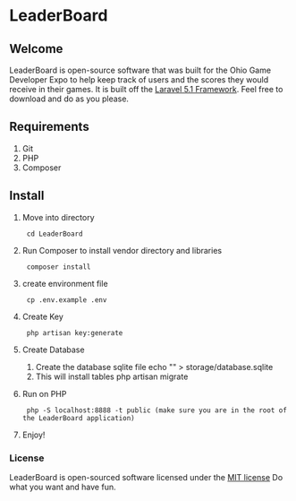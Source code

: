 # LeaderBoard

## Welcome

LeaderBoard is open-source software that was built for the Ohio Game Developer Expo to help keep track of users and the
scores they would receive in their games. It is built off the [Laravel 5.1 Framework](http://laravel.com/docs/5.1).
Feel free to download and do as you please.


## Requirements
1. Git
2. PHP
3. Composer

## Install

1. Move into directory

        cd LeaderBoard

2. Run Composer to install vendor directory and libraries

        composer install

3. create environment file

        cp .env.example .env

4. Create Key

        php artisan key:generate

5. Create Database

    1. Create the database sqlite file
            echo "" > storage/database.sqlite
    2. This will install tables
            php artisan migrate

6. Run on PHP

        php -S localhost:8888 -t public (make sure you are in the root of the LeaderBoard application)

7. Enjoy!

### License

LeaderBoard is open-sourced software licensed under the [MIT license](http://opensource.org/licenses/MIT)
Do what you want and have fun.
